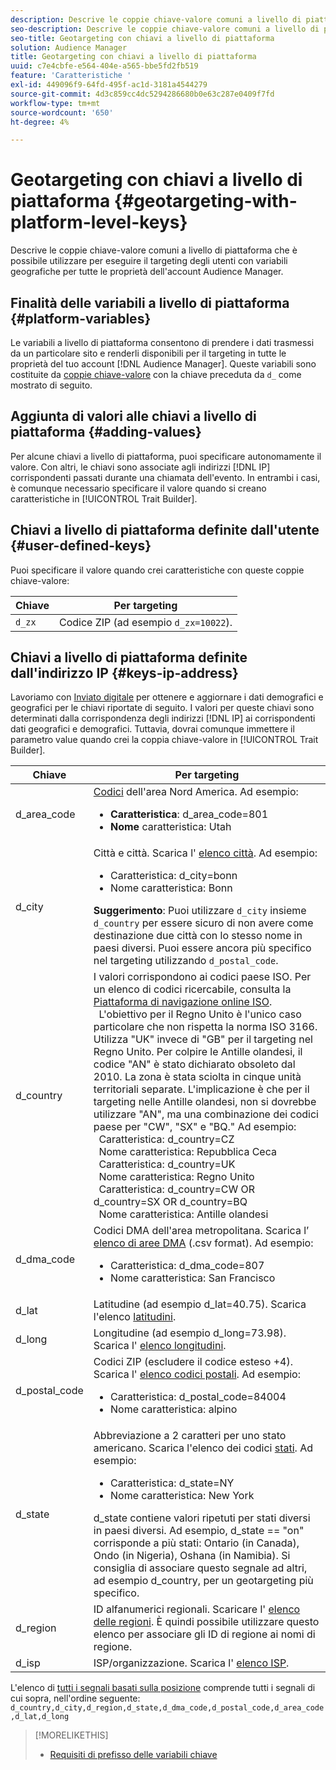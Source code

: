 ```yaml
---
description: Descrive le coppie chiave-valore comuni a livello di piattaforma che è possibile utilizzare per eseguire il targeting degli utenti con variabili geografiche per tutte le proprietà dell'account Audience Manager.
seo-description: Descrive le coppie chiave-valore comuni a livello di piattaforma che è possibile utilizzare per eseguire il targeting degli utenti con variabili geografiche per tutte le proprietà dell'account Audience Manager.
seo-title: Geotargeting con chiavi a livello di piattaforma
solution: Audience Manager
title: Geotargeting con chiavi a livello di piattaforma
uuid: c7e4cbfe-e564-404e-a565-bbe5fd2fb519
feature: 'Caratteristiche '
exl-id: 449096f9-64fd-495f-ac1d-3181a4544279
source-git-commit: 4d3c859cc4dc5294286680b0e63c287e0409f7fd
workflow-type: tm+mt
source-wordcount: '650'
ht-degree: 4%

---
```


# Geotargeting con chiavi a livello di piattaforma {#geotargeting-with-platform-level-keys}

Descrive le coppie chiave-valore comuni a livello di piattaforma che è possibile utilizzare per eseguire il targeting degli utenti con variabili geografiche per tutte le proprietà dell&#39;account Audience Manager.

<!-- c_tb_platform_vars.xml -->

## Finalità delle variabili a livello di piattaforma {#platform-variables}

Le variabili a livello di piattaforma consentono di prendere i dati trasmessi da un particolare sito e renderli disponibili per il targeting in tutte le proprietà del tuo account [!DNL Audience Manager]. Queste variabili sono costituite da [coppie chiave-valore](../../reference/key-value-pairs-explained.md) con la chiave preceduta da `d_` come mostrato di seguito.

## Aggiunta di valori alle chiavi a livello di piattaforma {#adding-values}

Per alcune chiavi a livello di piattaforma, puoi specificare autonomamente il valore. Con altri, le chiavi sono associate agli indirizzi [!DNL IP] corrispondenti passati durante una chiamata dell&#39;evento. In entrambi i casi, è comunque necessario specificare il valore quando si creano caratteristiche in [!UICONTROL Trait Builder].

## Chiavi a livello di piattaforma definite dall&#39;utente {#user-defined-keys}

Puoi specificare il valore quando crei caratteristiche con queste coppie chiave-valore:

| Chiave | Per targeting |
|---|---|
| `d_zx` | Codice ZIP (ad esempio `d_zx=10022`). |

## Chiavi a livello di piattaforma definite dall&#39;indirizzo IP {#keys-ip-address}

Lavoriamo con [Inviato digitale](https://www.digitalenvoy.com/) per ottenere e aggiornare i dati demografici e geografici per le chiavi riportate di seguito. I valori per queste chiavi sono determinati dalla corrispondenza degli indirizzi [!DNL IP] ai corrispondenti dati geografici e demografici. Tuttavia, dovrai comunque immettere il parametro value quando crei la coppia chiave-valore in [!UICONTROL Trait Builder].

| Chiave | Per targeting |
|--- |--- |
| d_area_code | [Codici](https://en.wikipedia.org/wiki/List_of_North_American_Numbering_Plan_area_codes) dell&#39;area Nord America.  Ad esempio: <ul><li>**Caratteristica**: d_area_code=801</li><li>**Nome** caratteristica: Utah</li></ul> |
| d_city | Città e città. Scarica l&#39; [elenco città](assets/d_city.txt).  Ad esempio: <ul><li>Caratteristica:  d_city=bonn</li><li>Nome caratteristica: Bonn</li></ul> **Suggerimento**: Puoi utilizzare  `d_city` insieme  `d_country` per essere sicuro di non avere come destinazione due città con lo stesso nome in paesi diversi. Puoi essere ancora più specifico nel targeting utilizzando `d_postal_code`. |
| d_country | I valori corrispondono ai codici paese ISO. Per un elenco di codici ricercabile, consulta la [Piattaforma di navigazione online ISO](https://www.iso.org/obp/ui/#home). <br>  L&#39;obiettivo per il Regno Unito è l&#39;unico caso particolare che non rispetta la norma ISO 3166. Utilizza &quot;UK&quot; invece di &quot;GB&quot; per il targeting nel Regno Unito.  Per colpire le Antille olandesi, il codice &quot;AN&quot; è stato dichiarato obsoleto dal 2010. La zona è stata sciolta in cinque unità territoriali separate. L&#39;implicazione è che per il targeting nelle Antille olandesi, non si dovrebbe utilizzare &quot;AN&quot;, ma una combinazione dei codici paese per &quot;CW&quot;, &quot;SX&quot; e &quot;BQ.&quot;  Ad esempio:  <br>  Caratteristica:  d_country=CZ <br>  Nome caratteristica: Repubblica Ceca <br>  Caratteristica:  d_country=UK <br>  Nome caratteristica: Regno Unito <br>  Caratteristica:  d_country=CW OR d_country=SX OR d_country=BQ <br>  Nome caratteristica: Antille olandesi |
| d_dma_code | Codici DMA dell&#39;area metropolitana. Scarica l’ [elenco di aree DMA](assets/DMAregions.csv) (.csv format).  Ad esempio: <ul><li>Caratteristica:  d_dma_code=807</li><li>Nome caratteristica: San Francisco</li></ul> |
| d_lat | Latitudine (ad esempio d_lat=40.75). Scarica l&#39;elenco [latitudini](assets/d_lat.txt). |
| d_long | Longitudine (ad esempio d_long=73.98). Scarica l&#39; [elenco longitudini](assets/d_long.txt). |
| d_postal_code | Codici ZIP (escludere il codice esteso +4). Scarica l&#39; [elenco codici postali](assets/d_postal_code.txt).  Ad esempio: <ul><li>Caratteristica:  d_postal_code=84004 </li><li>Nome caratteristica: alpino</li></ul> |
| d_state | Abbreviazione a 2 caratteri per uno stato americano. Scarica l&#39;elenco dei codici [stati](assets/d_state.txt).  Ad esempio: <ul><li>Caratteristica:  d_state=NY </li><li>Nome caratteristica: New York</li></ul>d_state contiene valori ripetuti per stati diversi in paesi diversi. Ad esempio, d_state == &quot;on&quot; corrisponde a più stati: Ontario (in Canada), Ondo (in Nigeria), Oshana (in Namibia). Si consiglia di associare questo segnale ad altri, ad esempio d_country, per un geotargeting più specifico. |
| d_region | ID alfanumerici regionali. Scaricare l&#39; [elenco delle regioni](assets/Country_RegionCodes_City.csv).  È quindi possibile utilizzare questo elenco per associare gli ID di regione ai nomi di regione. |
| d_isp | ISP/organizzazione. Scarica l&#39; [elenco ISP](assets/d_isp.txt). |

L&#39;elenco di [tutti i segnali basati sulla posizione](assets/all.txt) comprende tutti i segnali di cui sopra, nell&#39;ordine seguente: `d_country,d_city,d_region,d_state,d_dma_code,d_postal_code,d_area_code,d_lat,d_long`

>[!MORELIKETHIS]
>
>* [Requisiti di prefisso delle variabili chiave](../../features/traits/trait-variable-prefixes.md)

